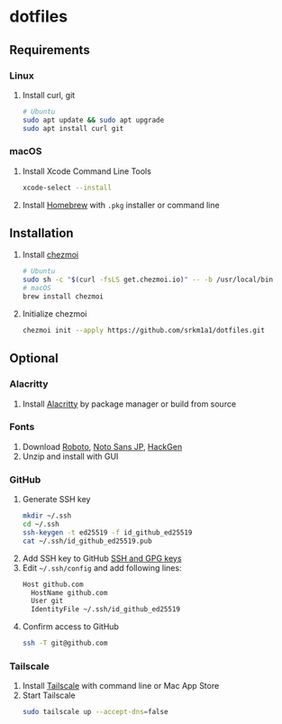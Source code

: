 # dotfiles
## Requirements
### Linux
1. Install curl, git
   ```bash
   # Ubuntu
   sudo apt update && sudo apt upgrade
   sudo apt install curl git
   ```

### macOS
1. Install Xcode Command Line Tools
   ```bash
   xcode-select --install
   ```
1. Install [Homebrew](https://brew.sh/) with `.pkg` installer or command line

## Installation
1. Install [chezmoi](https://www.chezmoi.io/)
   ```bash
   # Ubuntu
   sudo sh -c "$(curl -fsLS get.chezmoi.io)" -- -b /usr/local/bin
   # macOS
   brew install chezmoi
   ```
1. Initialize chezmoi
   ```bash
   chezmoi init --apply https://github.com/srkm1a1/dotfiles.git
   ```

## Optional
### Alacritty
1. Install [Alacritty](https://github.com/alacritty/alacritty/blob/master/INSTALL.md) by package manager or build from source

### Fonts
1. Download [Roboto](https://fonts.google.com/specimen/Roboto), [Noto Sans JP](https://fonts.google.com/noto/specimen/Noto+Sans+JP), [HackGen](https://github.com/yuru7/HackGen/releases/latest)
1. Unzip and install with GUI

### GitHub
1. Generate SSH key
   ```bash
   mkdir ~/.ssh
   cd ~/.ssh
   ssh-keygen -t ed25519 -f id_github_ed25519
   cat ~/.ssh/id_github_ed25519.pub
   ```
1. Add SSH key to GitHub [SSH and GPG keys](https://github.com/settings/keys)
1. Edit `~/.ssh/config` and add following lines:
   ```bash
   Host github.com
     HostName github.com
     User git
     IdentityFile ~/.ssh/id_github_ed25519
   ```
1. Confirm access to GitHub
   ```bash
   ssh -T git@github.com
   ```

### Tailscale
1. Install [Tailscale](https://tailscale.com/download/) with command line or Mac App Store
1. Start Tailscale
   ```bash
   sudo tailscale up --accept-dns=false
   ```
